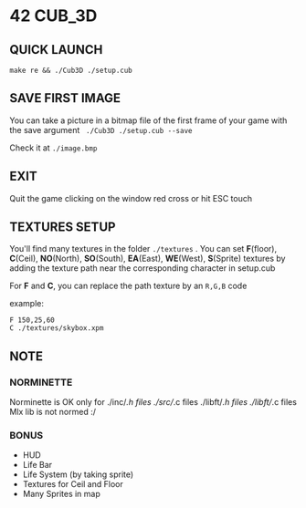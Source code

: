 # 42 CUB_3D

## QUICK LAUNCH

`` make re && ./Cub3D ./setup.cub ``

## SAVE FIRST IMAGE

You can take a picture in a bitmap file of the first frame of your game with the save argument
`` ./Cub3D ./setup.cub --save``

Check it at ``./image.bmp``

## EXIT
Quit the game clicking on the window red cross or hit ESC touch

## TEXTURES SETUP
You'll find many textures in the folder `./textures` .
You can set **F**(floor), **C**(Ceil), **NO**(North), **SO**(South), **EA**(East), **WE**(West), **S**(Sprite) textures
by adding the texture path near the corresponding character in setup.cub 

For **F** and **C**, you can replace the path texture by an `R,G,B` code

example:

```
F 150,25,60
C ./textures/skybox.xpm
```
## NOTE

### NORMINETTE

Norminette is OK only for
./inc/*.h files
./src/*.c files
./libft/*.h files
./libft/*.c files
Mlx lib is not normed :/

### BONUS

- HUD
- Life Bar
- Life System (by taking sprite)
- Textures for Ceil and Floor
- Many Sprites in map